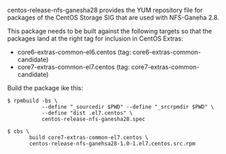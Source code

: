 centos-release-nfs-ganesha28 provides the YUM repository file for packages
of the CentOS Storage SIG that are used with NFS-Ganeha 2.8.

This package needs to be built against the following targets so that the
packages land at the right tag for inclusion in CentOS Extras:

 - core6-extras-common-el6.centos (tag: core6-extras-common-candidate)
 - core7-extras-common-el7.centos (tag: core7-extras-common-candidate)

Build the package ike this:


    $ rpmbuild -bs \
               --define "_sourcedir $PWD" --define "_srcrpmdir $PWD" \
               --define "dist .el7.centos" \
               centos-release-nfs-ganesha28.spec

    $ cbs \
           build core7-extras-common-el7.centos \
           centos-release-nfs-ganehsa28-1.0-1.el7.centos.src.rpm

